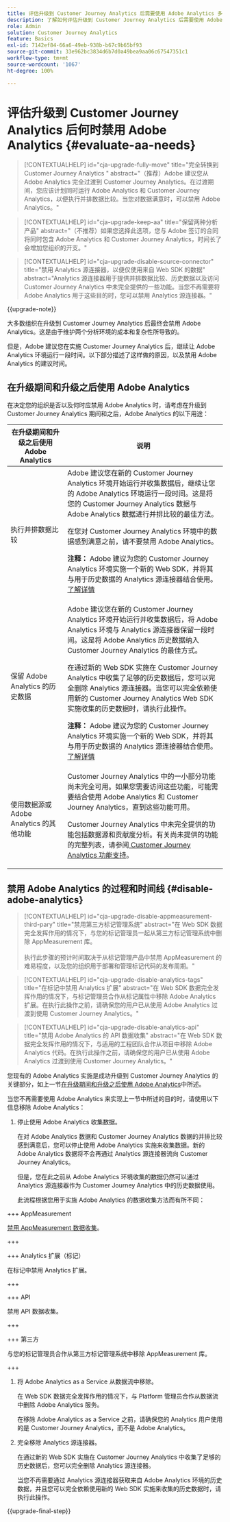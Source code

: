 ```yaml
---
title: 评估升级到 Customer Journey Analytics 后需要使用 Adobe Analytics 多长时间
description: 了解如何评估升级到 Customer Journey Analytics 后需要使用 Adobe Analytics 多长时间
role: Admin
solution: Customer Journey Analytics
feature: Basics
exl-id: 7142ef84-66a6-49eb-938b-b67c9b65bf93
source-git-commit: 33e962bc3834d6b7d0a49bea9aa06c67547351c1
workflow-type: tm+mt
source-wordcount: '1067'
ht-degree: 100%

---
```


# 评估升级到 Customer Journey Analytics 后何时禁用 Adobe Analytics {#evaluate-aa-needs}

<!-- markdownlint-disable MD034 -->

>[!CONTEXTUALHELP]
>id="cja-upgrade-fully-move"
>title="完全转换到 Customer Journey Analytics "
>abstract="（推荐）Adobe 建议您从 Adobe Analytics 完全过渡到 Customer Journey Analytics。在过渡期间，您应该计划同时运行 Adobe Analytics 和 Customer Journey Analytics，以便执行并排数据比较。当您对数据满意时，可以禁用 Adobe Analytics。"

<!-- markdownlint-enable MD034 -->

<!-- markdownlint-disable MD034 -->

>[!CONTEXTUALHELP]
>id="cja-upgrade-keep-aa"
>title="保留两种分析产品"
>abstract="（不推荐）如果您选择此选项，您与 Adobe 签订的合同将同时包含 Adobe Analytics 和 Customer Journey Analytics，时间长了会增加您组织的开支。"

<!-- markdownlint-enable MD034 -->

<!-- markdownlint-disable MD034 -->

>[!CONTEXTUALHELP]
>id="cja-upgrade-disable-source-connector"
>title="禁用 Analytics 源连接器，以便仅使用来自 Web SDK 的数据"
>abstract="Analytics 源连接器用于提供并排数据比较、历史数据以及访问 Customer Journey Analytics 中未完全提供的一些功能。当您不再需要将 Adobe Analytics 用于这些目的时，您可以禁用 Analytics 源连接器。"

<!-- markdownlint-enable MD034 -->

{{upgrade-note}}

大多数组织在升级到 Customer Journey Analytics 后最终会禁用 Adobe Analytics。这是由于维护两个分析环境的成本和复杂性所导致的。

但是，Adobe 建议您在实施 Customer Journey Analytics 后，继续让 Adobe Analytics 环境运行一段时间。以下部分描述了这样做的原因，以及禁用 Adobe Analytics 的建议时间。

## 在升级期间和升级之后使用 Adobe Analytics

在决定您的组织是否以及何时应禁用 Adobe Analytics 时，请考虑在升级到 Customer Journey Analytics 期间和之后，Adobe Analytics 的以下用途：

| 在升级期间和升级之后使用 Adobe Analytics | 说明 |
|---------|----------|
| 执行并排数据比较 | Adobe 建议您在新的 Customer Journey Analytics 环境开始运行并收集数据后，继续让您的 Adobe Analytics 环境运行一段时间。这是将您的 Customer Journey Analytics 数据与 Adobe Analytics 数据进行并排比较的最佳方法。<p>在您对 Customer Journey Analytics 环境中的数据感到满意之前，请不要禁用 Adobe Analytics。</p><p>**注释：** Adobe 建议为您的 Customer Journey Analytics 环境实施一个新的 Web SDK，并将其与用于历史数据的 Analytics 源连接器结合使用。[了解详情](/help/getting-started/cja-upgrade/cja-upgrade-recommendations.md)</p> |
| 保留 Adobe Analytics 的历史数据 | Adobe 建议您在新的 Customer Journey Analytics 环境开始运行并收集数据后，将 Adobe Analytics 环境与 Analytics 源连接器保留一段时间。这是将 Adobe Analytics 历史数据纳入 Customer Journey Analytics 的最佳方式。<p>在通过新的 Web SDK 实施在 Customer Journey Analytics 中收集了足够的历史数据后，您可以完全删除 Analytics 源连接器。当您可以完全依赖使用新的 Customer Journey Analytics Web SDK 实施收集的历史数据时，请执行此操作。</p><p>**注释：** Adobe 建议为您的 Customer Journey Analytics 环境实施一个新的 Web SDK，并将其与用于历史数据的 Analytics 源连接器结合使用。[了解详情](/help/getting-started/cja-upgrade/cja-upgrade-recommendations.md)</p> |
| 使用数据源或 Adobe Analytics 的其他功能 | Customer Journey Analytics 中的一小部分功能尚未完全可用。如果您需要访问这些功能，可能需要结合使用 Adobe Analytics 和 Customer Journey Analytics，直到这些功能可用。 <p>Customer Journey Analytics 中未完全提供的功能包括数据源和贡献度分析。有关尚未提供的功能的完整列表，请参阅[ Customer Journey Analytics 功能支持](/help/getting-started/aa-vs-cja/cja-aa.md)。</p> |

## 禁用 Adobe Analytics 的过程和时间线 {#disable-adobe-analytics}

<!-- markdownlint-disable MD034 -->

>[!CONTEXTUALHELP]
>id="cja-upgrade-disable-appmeasurement-third-pary"
>title="禁用第三方标记管理系统"
>abstract="在 Web SDK 数据完全发挥作用的情况下，与您的标记管理员一起从第三方标记管理系统中删除 AppMeasurement 库。<br><br>执行此步骤的预计时间取决于从标记管理产品中禁用 AppMeasurement 的难易程度，以及您的组织用于部署和管理标记代码的发布周期。"

<!-- markdownlint-enable MD034 -->

<!-- markdownlint-disable MD034 -->

>[!CONTEXTUALHELP]
>id="cja-upgrade-disable-analytics-tags"
>title="在标记中禁用 Analytics 扩展"
>abstract="在 Web SDK 数据完全发挥作用的情况下，与标记管理员合作从标记属性中移除 Adobe Analytics 扩展。在执行此操作之前，请确保您的用户已从使用 Adobe Analytics 过渡到使用 Customer Journey Analytics。"

<!-- markdownlint-enable MD034 -->

<!-- markdownlint-disable MD034 -->

>[!CONTEXTUALHELP]
>id="cja-upgrade-disable-analytics-api"
>title="禁用 Adobe Analytics 的 API 数据收集"
>abstract="在 Web SDK 数据完全发挥作用的情况下，与适用的工程团队合作从项目中移除 Adobe Analytics 代码。在执行此操作之前，请确保您的用户已从使用 Adobe Analytics 过渡到使用 Customer Journey Analytics。"

<!-- markdownlint-enable MD034 -->

您现有的 Adobe Analytics 实施是成功升级到 Customer Journey Analytics 的关键部分，如上一节[在升级期间和升级之后使用 Adobe Analytics](#uses-of-adobe-analytics-during-and-after-an-upgrade)中所述。

当您不再需要使用 Adobe Analytics 来实现上一节中所述的目的时，请使用以下信息移除 Adobe Analytics：

1. 停止使用 Adobe Analytics 收集数据。

   在对 Adobe Analytics 数据和 Customer Journey Analytics 数据的并排比较感到满意后，您可以停止使用 Adobe Analytics 实施来收集数据。新的 Adobe Analytics 数据将不会再通过 Analytics 源连接器流向 Customer Journey Analytics。

   但是，您在此之前从 Adobe Analytics 环境收集的数据仍然可以通过 Analytics 源连接器作为 Customer Journey Analytics 中的历史数据使用。

   此流程根据您用于实施 Adobe Analytics 的数据收集方法而有所不同：

+++ AppMeasurement

   [禁用 AppMeasurement 数据收集](/help/getting-started/cja-upgrade/cja-upgrade-disable-appmeasurement.md)。

+++

+++ Analytics 扩展（标记）

   在标记中禁用 Analytics 扩展。

+++

+++ API

   禁用 API 数据收集。

+++

+++ 第三方

   与您的标记管理员合作从第三方标记管理系统中移除 AppMeasurement 库。

+++

1. 将 Adobe Analytics as a Service 从数据流中移除。

   在 Web SDK 数据完全发挥作用的情况下，与 Platform 管理员合作从数据流中删除 Adobe Analytics 服务。

   在移除 Adobe Analytics as a Service 之前，请确保您的 Analytics 用户使用的是 Customer Journey Analytics，而不是 Adobe Analytics。

1. 完全移除 Analytics 源连接器。

   在通过新的 Web SDK 实施在 Customer Journey Analytics 中收集了足够的历史数据后，您可以完全删除 Analytics 源连接器。

   当您不再需要通过 Analytics 源连接器获取来自 Adobe Analytics 环境的历史数据，并且您可以完全依赖使用新的 Web SDK 实施来收集的历史数据时，请执行此操作。

{{upgrade-final-step}}


